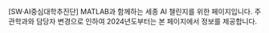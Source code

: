 [SW·AI중심대학추진단] MATLAB과 함께하는 세종 AI 챌린지를 위한 페이지입니다.
주관학과와 담당자 변경으로 인하여 2024년도부터는 본 페이지에서 정보를 제공합니다.

<!--
**Sejong-AI-Challenge/Sejong-AI-Challenge** is a ✨ _special_ ✨ repository because its `README.md` (this file) appears on your GitHub profile.

Here are some ideas to get you started:

- 🔭 I’m currently working on ...
- 🌱 I’m currently learning ...
- 👯 I’m looking to collaborate on ...
- 🤔 I’m looking for help with ...
- 💬 Ask me about ...
- 📫 How to reach me: ...
- 😄 Pronouns: ...
- ⚡ Fun fact: ...
-->
